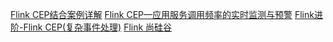 [Flink CEP结合案例详解](https://blog.csdn.net/Aaron_ch/article/details/123008238)
[Flink CEP—应用服务调用频率的实时监测与预警](https://vip.kingdee.com/article/359630418666331648?productLineId=29&isKnowledge=2&lang=zh-CN)
[Flink进阶-Flink CEP(复杂事件处理)](https://cloud.tencent.com/developer/article/1448609)
[Flink 尚硅谷](https://confucianzuoyuan.github.io/flink-tutorial/book/chapter01-00-00-%E7%AC%AC%E4%B8%80%E7%AB%A0%EF%BC%8C%E6%9C%89%E7%8A%B6%E6%80%81%E7%9A%84%E6%B5%81%E5%BC%8F%E5%A4%84%E7%90%86%E7%AE%80%E4%BB%8B.html)
